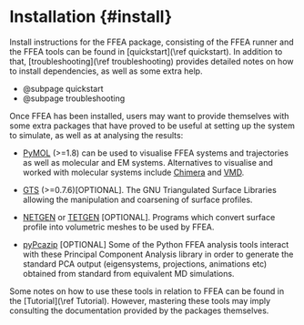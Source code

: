 Installation {#install}
============

<!-- > **Warning!** FFEA is still a work in progress, and may have some rough edges. If you find one of these edges, please get in touch with us using our [issue tracker](https://bitbucket.org/sohpc-ffea/ffea/issues) so that we can round it down. -->

Install instructions for the FFEA package, consisting of the FFEA runner 
 and the FFEA tools can be found in [quickstart](\ref quickstart).
 In addition to that, [troubleshooting](\ref troubleshooting) provides 
  detailed notes on how to install dependencies, as well as some extra help. 

- @subpage quickstart
- @subpage troubleshooting

Once FFEA has been installed, users may want to provide themselves with some 
 extra packages that have proved to be useful at setting up the system
 to simulate, as well as at analysing the results: 

   * [PyMOL](https://www.pymol.org) (>=1.8) can 
        be used to visualise FFEA systems and trajectories
        as well as molecular and EM systems. Alternatives 
        to visualise and worked with molecular systems
        include [Chimera](https://www.cgl.ucsf.edu/chimera/)
        and [VMD](http://www.ks.uiuc.edu/Research/vmd/).


   * [GTS](http://gts.sourceforge.net) (>=0.7.6)[OPTIONAL]. The
     GNU Triangulated Surface Libraries
     allowing the manipulation and coarsening of surface profiles.


   * [NETGEN](https://sourceforge.net/projects/netgen-mesher/) 
   or [TETGEN](http://wias-berlin.de/software/tetgen/) [OPTIONAL]. 
     Programs which convert surface profile into volumetric meshes 
        to be used by FFEA.


   * [pyPcazip](https://pypi.python.org/pypi/pyPcazip) [OPTIONAL]
     Some of the Python FFEA analysis tools interact with these 
     Principal Component Analysis library in order to generate the standard
     PCA output (eigensystems, projections, animations etc)
     obtained from standard from equivalent MD simulations.

Some notes on how to use these tools in relation to FFEA can be found 
 in the [Tutorial](\ref Tutorial). However, mastering these tools 
 may imply consulting the documentation provided by the packages themselves.

